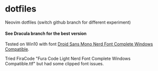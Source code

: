 # dotfiles
Neovim dotfiles (switch github branch for different experiment)

#### See Dracula branch for the best version
Tested on Win10 with font
[Droid Sans Mono Nerd Font Complete Windows Compatible](https://github.com/ryanoasis/nerd-fonts/tree/master/patched-fonts/DroidSansMono/complete/Droid+Sans+Mono+Nerd+Font+Complete+Windows+Compatible.otf).

Tried FiraCode "Fura Code Light Nerd Font Complete Windows Compatible.ttf" but had some clipped font issues.
